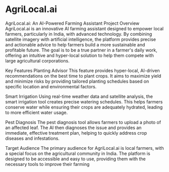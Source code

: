 # AgriLocal.ai
AgriLocal.ai: An AI-Powered Farming Assistant
Project Overview
AgriLocal.ai is an innovative AI farming assistant designed to empower local farmers, particularly in India, with advanced technology. By combining satellite imagery with artificial intelligence, the platform provides precise and actionable advice to help farmers build a more sustainable and profitable future. The goal is to be a true partner in a farmer's daily work, offering an intuitive and hyper-local solution to help them compete with large agricultural corporations.

Key Features
Planting Advisor
This feature provides hyper-local, AI-driven recommendations on the best time to plant crops. It aims to maximize yield and minimize risks by providing tailored planting schedules based on specific location and environmental factors.

Smart Irrigation
Using real-time weather data and satellite analysis, the smart irrigation tool creates precise watering schedules. This helps farmers conserve water while ensuring their crops are adequately hydrated, leading to more efficient water usage.

Pest Diagnosis
The pest diagnosis tool allows farmers to upload a photo of an affected leaf. The AI then diagnoses the issue and provides an immediate, effective treatment plan, helping to quickly address crop diseases and infestations.

Target Audience
The primary audience for AgriLocal.ai is local farmers, with a special focus on the agricultural community in India. The platform is designed to be accessible and easy to use, providing them with the necessary tools to improve their farming 
